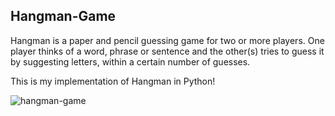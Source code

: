 ## Hangman-Game

Hangman is a paper and pencil guessing game for two or more players. One player thinks of a word, phrase or sentence and the other(s) tries to guess it by suggesting letters, within a certain number of guesses.

This is my implementation of Hangman in Python!

![hangman-game](https://user-images.githubusercontent.com/41815939/68480576-d18a8c00-023d-11ea-8401-2c51b5028cfe.png)
